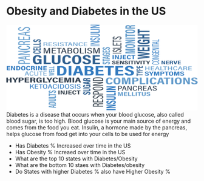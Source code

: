 # Obesity and Diabetes in the US
![Img from file](Images/main.png)
Diabetes is a disease that occurs when your blood glucose, also called blood sugar, is too high. Blood glucose is your main source of energy and comes from the food you eat. Insulin, a hormone made by the pancreas, helps glucose from food get into your cells to be used for energy
<br>
* Has Diabetes % Increased over time in the US
* Has Obesity % Increaed over time in the US
* What are the top 10 states with Diabetes/Obesity
* What are the bottom 10 staes with Diabetes/obesity
* Do States with higher Diabetes %  also have Higher Obesity %



